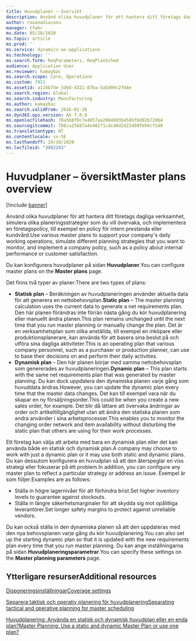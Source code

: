 ```yaml
---
title: Huvudplaner – översikt
description: Använd olika huvudplaner för att hantera ditt företags dagliga verksamhet, simulera olika planeringsstrategier som du vill övervaka, och implementera en företagspolicy, till exempel en policy för intern prestanda eller kundvård.
author: roxanadiaconu
manager: tfehr
ms.date: 05/28/2020
ms.topic: article
ms.prod: ''
ms.service: dynamics-ax-applications
ms.technology: ''
ms.search.form: ReqParameters, ReqPlanSched
audience: Application User
ms.reviewer: kamaybac
ms.search.scope: Core, Operations
ms.custom: 7911
ms.assetid: a116b7de-3d6d-4321-87ba-5a5d99c2f64e
ms.search.region: Global
ms.search.industry: Manufacturing
ms.author: kamaybac
ms.search.validFrom: 2016-02-28
ms.dyn365.ops.version: AX 7.0.0
ms.openlocfilehash: 70a5b8f0c7e4857aa2904003b458bf6d02b72064
ms.sourcegitcommit: 708ca25687a4e48271cdcd6d2d22d99fb94cf140
ms.translationtype: HT
ms.contentlocale: sv-SE
ms.lasthandoff: 10/10/2020
ms.locfileid: "3982243"
---
```

# <a name="master-plans-overview"></a><span data-ttu-id="7b17c-103">Huvudplaner – översikt</span><span class="sxs-lookup"><span data-stu-id="7b17c-103">Master plans overview</span></span>

[!include [banner](../includes/banner.md)]

<span data-ttu-id="7b17c-104">Använd olika huvudplaner för att hantera ditt företags dagliga verksamhet, simulera olika planeringsstrategier som du vill övervaka, och implementera en företagspolicy, till exempel en policy för intern prestanda eller kundvård.</span><span class="sxs-lookup"><span data-stu-id="7b17c-104">Use various master plans to support your company's daily working operations, simulate different planning strategies that you want to monitor, and implement a company policy, such as a policy about internal performance or customer satisfaction.</span></span> 

<span data-ttu-id="7b17c-105">Du kan konfigurera huvudplaner på sidan **Huvudplaner**.</span><span class="sxs-lookup"><span data-stu-id="7b17c-105">You can configure master plans on the **Master plans** page.</span></span>

<span data-ttu-id="7b17c-106">Det finns två typer av planer:</span><span class="sxs-lookup"><span data-stu-id="7b17c-106">There are two types of plans:</span></span>
-   <span data-ttu-id="7b17c-107">**Statisk plan** – Beräkningen av huvudplaneringen använder aktuella data för att generera en nettobehovsplan.</span><span class="sxs-lookup"><span data-stu-id="7b17c-107">**Static plan** – The master planning calculation uses the current data to generate a net requirements plan.</span></span> <span data-ttu-id="7b17c-108">Den här planen förändras inte förrän nästa gång du kör huvudplanering eller manuellt ändra planen.</span><span class="sxs-lookup"><span data-stu-id="7b17c-108">This plan remains unchanged until the next time that you run master planning or manually change the plan.</span></span> <span data-ttu-id="7b17c-109">Det är en verksamhetsplan som olika anställda, till exempel en inköpare eller produktionsplanerare, kan använda för att basera sina beslut på och utföra sina dagliga aktiviteter.</span><span class="sxs-lookup"><span data-stu-id="7b17c-109">This is an operating plan that various company personnel, such as a purchaser or production planner, can use to base their decisions on and perform their daily activities.</span></span>
-   <span data-ttu-id="7b17c-110">**Dynamisk plan** – Den här planen börjar med samma nettobehovsplan som genererades av huvudplaneringen.</span><span class="sxs-lookup"><span data-stu-id="7b17c-110">**Dynamic plan** – This plan starts with the same net requirements plan that was generated by master planning.</span></span> <span data-ttu-id="7b17c-111">Du kan dock uppdatera den dynamiska planen varje gång som huvuddata ändras.</span><span class="sxs-lookup"><span data-stu-id="7b17c-111">However, you can update the dynamic plan every time that the master data changes.</span></span> <span data-ttu-id="7b17c-112">Det kan till exempel vara när du skapar en ny försäljningsorder.</span><span class="sxs-lookup"><span data-stu-id="7b17c-112">This could be when you create a new sales order, for example.</span></span> <span data-ttu-id="7b17c-113">Det blir då lättare att övervaka ändringar av order och artikeltillgänglighet utan att ändra den statiska planen som andra använder i sina arbetsprocesser.</span><span class="sxs-lookup"><span data-stu-id="7b17c-113">This enables you to monitor the changing order network and item availability without disturbing the static plan that others are using for their work processes.</span></span>

<span data-ttu-id="7b17c-114">Ett företag kan välja att arbeta med bara en dynamisk plan eller det kan använda både en statisk och dynamisk plan.</span><span class="sxs-lookup"><span data-stu-id="7b17c-114">A company may choose to work with just a dynamic plan or it may use both static and dynamic plans.</span></span> <span data-ttu-id="7b17c-115">Du kan dessutom konfigurera en huvudplan så att den återspeglar en viss strategi eller fokuserar på ett problem.</span><span class="sxs-lookup"><span data-stu-id="7b17c-115">In addition, you can configure any master plan to reflect a particular strategy or address an issue.</span></span> <span data-ttu-id="7b17c-116">Exempel är som följer:</span><span class="sxs-lookup"><span data-stu-id="7b17c-116">Examples are as follows:</span></span>
-   <span data-ttu-id="7b17c-117">Ställa in högre lagernivåer för att förhindra brist.</span><span class="sxs-lookup"><span data-stu-id="7b17c-117">Set higher inventory levels to guarantee against stockouts.</span></span>
-   <span data-ttu-id="7b17c-118">Ställa in längre säkerhetsmarginaler för att skydda sig mot opålitliga leverantörer.</span><span class="sxs-lookup"><span data-stu-id="7b17c-118">Set longer safety margins to protect against unreliable vendors.</span></span>

<span data-ttu-id="7b17c-119">Du kan också ställa in den dynamiska planen så att den uppdateras med den nya behovsplanen varje gång du kör huvudplanering.</span><span class="sxs-lookup"><span data-stu-id="7b17c-119">You can also set up the starting dynamic plan so that it is updated with the new requirements plan every time that you run master planning.</span></span> <span data-ttu-id="7b17c-120">Du kan ange inställningarna på sidan **Huvudplaneringsparametrar**.</span><span class="sxs-lookup"><span data-stu-id="7b17c-120">You can specify these settings on the **Master planning parameters** page.</span></span>



<a name="additional-resources"></a><span data-ttu-id="7b17c-121">Ytterligare resurser</span><span class="sxs-lookup"><span data-stu-id="7b17c-121">Additional resources</span></span>
--------

[<span data-ttu-id="7b17c-122">Disponeringsinställningar</span><span class="sxs-lookup"><span data-stu-id="7b17c-122">Coverage settings</span></span>](coverage-settings.md)

[<span data-ttu-id="7b17c-123">Separera taktisk och operativ planering för huvudplanering</span><span class="sxs-lookup"><span data-stu-id="7b17c-123">Separating tactical and operative planning for master scheduling</span></span>](https://blogs.msdn.com/b/axmfg/archive/2012/10/12/separating-tactical-and-operative-planning-for-master-scheduling.aspx)

[<span data-ttu-id="7b17c-124">Huvudplanering: Använda en statisk och dynamisk huvudplan eller en enda plan?</span><span class="sxs-lookup"><span data-stu-id="7b17c-124">Master Planning: Use a static and dynamic Master Plan or use one plan?</span></span>](https://community.dynamics.com/ax/b/msdynaxlessonslearned/archive/2014/01/16/master-planning-use-a-static-and-dynamic-master-plan-or-use-one-plan)



